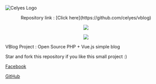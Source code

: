 ![Celyes Logo](http://b.up-00.com/2018/02/151821732343771.png)

<p align="center">
Repository link : [Click here](https://github.com/celyes/vblog)
</p>
<p align="center">
    <img src="https://img.shields.io/badge/version-1.0%20beta-blue.svg">
</p>
<p align="center">
    <img src="
    https://img.shields.io/badge/test-under%20development-red.svg"> 
</p>
VBlog Project : Open Source PHP + Vue.js simple blog 

Star and fork this repository if you like this small project :) 

[Facebook](https://fb.com/celyes01)

[GitHub](https://github.com/celyes)